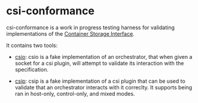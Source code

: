 # csi-conformance

csi-conformance is a work in progress testing harness for validating
implementations of the [Container Storage Interface][csi-spec].

It contains two tools:

- [csio](#todo): csio is a fake implementation of an orchestrator, that when
  given a socket for a csi plugin, will attempt to validate its interaction with
  the specification.
- [csip](#todo): csip is a fake implementation of a csi plugin that can be used
  to validate that an orchestrator interacts with it correclty. It supports
  being ran in host-only, control-only, and mixed modes.

  [csi-spec]: https://github.com/container-storage-interface/spec
